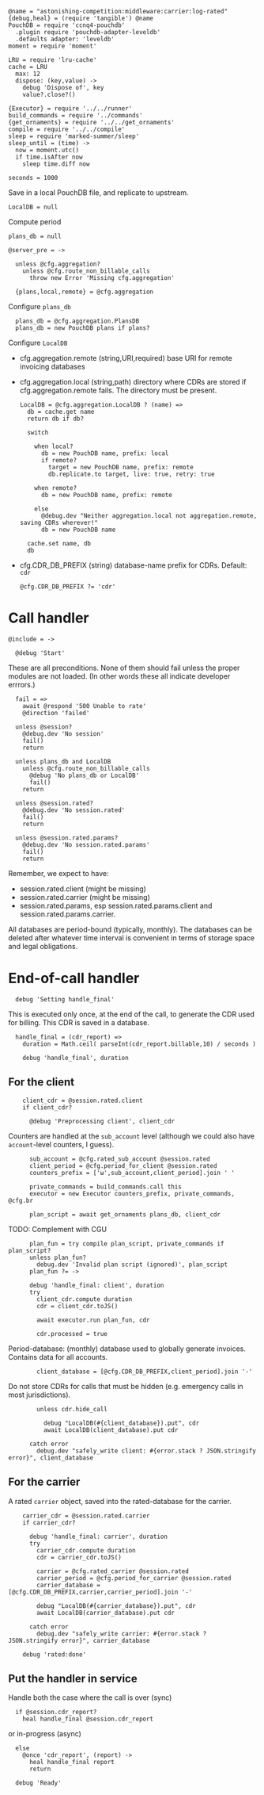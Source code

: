     @name = "astonishing-competition:middleware:carrier:log-rated"
    {debug,heal} = (require 'tangible') @name
    PouchDB = require 'ccnq4-pouchdb'
      .plugin require 'pouchdb-adapter-leveldb'
      .defaults adapter: 'leveldb'
    moment = require 'moment'

    LRU = require 'lru-cache'
    cache = LRU
      max: 12
      dispose: (key,value) ->
        debug 'Dispose of', key
        value?.close?()

    {Executor} = require '../../runner'
    build_commands = require '../commands'
    {get_ornaments} = require '../../get_ornaments'
    compile = require '../../compile'
    sleep = require 'marked-summer/sleep'
    sleep_until = (time) ->
      now = moment.utc()
      if time.isAfter now
        sleep time.diff now

    seconds = 1000

Save in a local PouchDB file, and replicate to upstream.

    LocalDB = null

Compute period

    plans_db = null

    @server_pre = ->

      unless @cfg.aggregation?
        unless @cfg.route_non_billable_calls
          throw new Error 'Missing cfg.aggregation'

      {plans,local,remote} = @cfg.aggregation

Configure `plans_db`

      plans_db = @cfg.aggregation.PlansDB
      plans_db = new PouchDB plans if plans?

Configure `LocalDB`

* cfg.aggregation.remote (string,URI,required) base URI for remote invoicing databases
* cfg.aggregation.local (string,path) directory where CDRs are stored if cfg.aggregation.remote fails. The directory must be present.


      LocalDB = @cfg.aggregation.LocalDB ? (name) =>
        db = cache.get name
        return db if db?

        switch

          when local?
            db = new PouchDB name, prefix: local
            if remote?
              target = new PouchDB name, prefix: remote
              db.replicate.to target, live: true, retry: true

          when remote?
            db = new PouchDB name, prefix: remote

          else
            @debug.dev "Neither aggregation.local not aggregation.remote, saving CDRs wherever!"
            db = new PouchDB name

        cache.set name, db
        db

* cfg.CDR_DB_PREFIX (string) database-name prefix for CDRs. Default: `cdr`

      @cfg.CDR_DB_PREFIX ?= 'cdr'

Call handler
============

    @include = ->

      @debug 'Start'

These are all preconditions. None of them should fail unless the proper modules are not loaded.
(In other words these all indicate developer errrors.)

      fail = =>
        await @respond '500 Unable to rate'
        @direction 'failed'

      unless @session?
        @debug.dev 'No session'
        fail()
        return

      unless plans_db and LocalDB
        unless @cfg.route_non_billable_calls
          @debug 'No plans_db or LocalDB'
          fail()
        return

      unless @session.rated?
        @debug.dev 'No session.rated'
        fail()
        return

      unless @session.rated.params?
        @debug.dev 'No session.rated.params'
        fail()
        return

Remember, we expect to have:
- session.rated.client (might be missing)
- session.rated.carrier (might be missing)
- session.rated.params, esp session.rated.params.client and session.rated.params.carrier.

All databases are period-bound (typically, monthly).
The databases can be deleted after whatever time interval is convenient in terms of storage space and legal obligations.

End-of-call handler
===================

      debug 'Setting handle_final'

This is executed only once, at the end of the call, to generate the CDR used for billing.
This CDR is saved in a database.

      handle_final = (cdr_report) =>
        duration = Math.ceil( parseInt(cdr_report.billable,10) / seconds )

        debug 'handle_final', duration

For the client
--------------

        client_cdr = @session.rated.client
        if client_cdr?

          @debug 'Preprocessing client', client_cdr

Counters are handled at the `sub_account` level (although we could also have `account`-level counters, I guess).

          sub_account = @cfg.rated_sub_account @session.rated
          client_period = @cfg.period_for_client @session.rated
          counters_prefix = ['ω',sub_account,client_period].join ' '

          private_commands = build_commands.call this
          executor = new Executor counters_prefix, private_commands, @cfg.br

          plan_script = await get_ornaments plans_db, client_cdr

TODO: Complement with CGU

          plan_fun = try compile plan_script, private_commands if plan_script?
          unless plan_fun?
            debug.dev 'Invalid plan script (ignored)', plan_script
          plan_fun ?= ->

          debug 'handle_final: client', duration
          try
            client_cdr.compute duration
            cdr = client_cdr.toJS()

            await executor.run plan_fun, cdr

            cdr.processed = true

Period-database: (monthly) database used to globally generate invoices. Contains data for all accounts.

            client_database = [@cfg.CDR_DB_PREFIX,client_period].join '-'

Do not store CDRs for calls that must be hidden (e.g. emergency calls in most jurisdictions).

            unless cdr.hide_call

              debug "LocalDB(#{client_database}).put", cdr
              await LocalDB(client_database).put cdr

          catch error
            debug.dev "safely_write client: #{error.stack ? JSON.stringify error}", client_database

For the carrier
---------------

A rated `carrier` object, saved into the rated-database for the carrier.

        carrier_cdr = @session.rated.carrier
        if carrier_cdr?

          debug 'handle_final: carrier', duration
          try
            carrier_cdr.compute duration
            cdr = carrier_cdr.toJS()

            carrier = @cfg.rated_carrier @session.rated
            carrier_period = @cfg.period_for_carrier @session.rated
            carrier_database = [@cfg.CDR_DB_PREFIX,carrier,carrier_period].join '-'

            debug "LocalDB(#{carrier_database}).put", cdr
            await LocalDB(carrier_database).put cdr

          catch error
            debug.dev "safely_write carrier: #{error.stack ? JSON.stringify error}", carrier_database

        debug 'rated:done'

Put the handler in service
--------------------------

Handle both the case where the call is over (sync)

      if @session.cdr_report?
        heal handle_final @session.cdr_report

or in-progress (async)

      else
        @once 'cdr_report', (report) ->
          heal handle_final report
          return

      debug 'Ready'
